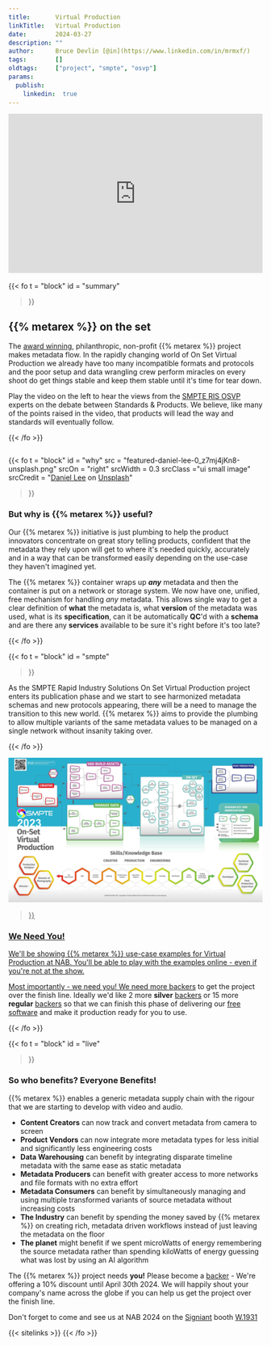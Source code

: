 ```yaml
---
title:       Virtual Production
linkTitle:   Virtual Production
date:        2024-03-27
description: ""
author:      Bruce Devlin [@in](https://www.linkedin.com/in/mrmxf/)
tags:        []
oldtags:     ["project", "smpte", "osvp"]
params:
  publish:
    linkedin:  true
---
```


<div class="ui grid">
<div class="ui eight wide column">
<iframe width="100%" height="315"
 src="https://www.youtube.com/embed/r9Da_f612YY?si=cWD_sERLjZHI9Wxo&amp;start=381"
 title="NAB 2023 OSVP" frameborder="0" allow="accelerometer; autoplay; clipboard-write; encrypted-media; gyroscope; picture-in-picture; web-share"
 referrerpolicy="strict-origin-when-cross-origin" allowfullscreen></iframe>
</div>
<div class="ui eight wide column">

{{< fo t = "block"
  id    = "summary"
>}}
<!-- markdownlint-disable MD025 -->

## {{% metarex %}} on the set

The [award winning][0], philanthropic, non-profit {{%  metarex %}} project makes metadata flow. In the rapidly changing world of On Set Virtual Production we already have too many incompatible formats and protocols and the poor setup and data wrangling crew perform miracles on every shoot do get things stable and keep them stable until it's time for tear down.

Play the video on the left to hear the views from the [SMPTE RIS OSVP][1]
experts on the debate between Standards & Products. We believe, like many
of the points raised in the video, that products will lead the way and standards
will eventually follow.

[0]: /blog/2024/03/06/2024-03-06-rnf-wins-best-accelerator/
[1]: https://www.smpte.org/rapid-industry-solutions/on-set-virtual-production

{{< /fo >}}

</div>
</div>

{{< fo t = "block"
  id    = "why"
  src   = "featured-daniel-lee-0_z7mj4jKn8-unsplash.png"
  srcOn = "right"
  srcWidth = 0.3
  srcClass ="ui small image"
  srcCredit = "[Daniel Lee](https://unsplash.com/crtvdan) on [Unsplash](https://unsplash.com/photos/a-man-in-a-black-shirt-holding-a-camera-0_z7mj4jKn8?utm_content=creditCopyText&utm_medium=referral&utm_source=unsplash)"
>}}

### But why is {{% metarex %}} useful?

Our {{% metarex %}} initiative is just plumbing to help the product innovators
concentrate on great story telling products, confident that the metadata they
rely upon will get to where it's needed quickly, accurately and in a way that
can be transformed easily depending on the use-case they haven't imagined yet.

The {{% metarex %}} container wraps up _**any**_  metadata and then the
container is put on a network or storage system. We now have one, unified, free
mechanism for handling _any_ metadata. This allows single way to get a clear
definition of **what** the metadata is, what **version** of the metadata was
used, what is its **specification**, can it be automatically **QC**'d with a
**schema** and are there any **services** available to be sure it's right
before it's too late?

{{< /fo >}}

{{< fo t = "block"
   id    = "smpte"
>}}

As the SMPTE Rapid Industry Solutions On Set Virtual Production project enters
its publication phase and we start to see harmonized metadata schemas and new
protocols appearing, there will be a need to manage the transition to this new
world. {{% metarex %}} aims to provide the plumbing to allow multiple variants
of the same metadata values to be managed on a single network without insanity
taking over.

{{< /fo >}}

<div class="ui container segment">
  <a href="https://www.smpte.org/rapid-industry-solutions/on-set-virtual-production" _target="blank">
    <img class="ui fluid image" src= "ris-2023-roadmap.svg" alt="RIS>
  </a>
</div>

{{< fo t = "block"
  id    = "examples"
>}}

<!-- markdownlint-disable MD026 -->
### We Need You!

We'll be showing {{% metarex %}} use-case examples for Virtual Production at
NAB. You'll be able to play with the examples online - even if you're not at
the show.

Most importantly - we need you! We need more [backers][b] to get the project
over the finish line. Ideally we'd like 2 more **<span class="ui violet
text">silver</span>** [backers][b] or 15 more **<span class="ui brown
text">regular</span>** [backers][b] so that we can finish this phase of
delivering our [free software][f] and make it production ready for you to use.

[f]: https://github.com/metarex-media
[b]: /backers/

{{< /fo >}}

{{< fo t = "block"
  id    = "live"
>}}

### So who benefits? <span class="ui red text">Everyone Benefits!</span>

{{% metarex %}} enables a generic metadata supply chain with the rigour that we
are starting to develop with video and audio.

* **Content Creators** can now track and convert metadata from camera to screen
* **Product Vendors** can now integrate more metadata types for less initial
  and significantly less engineering costs
* **Data Warehousing** can benefit by integrating disparate timeline metadata
  with the same ease as static metadata
* **Metadata Producers** can benefit with greater access to more networks and
  file formats with no extra effort
* **Metadata Consumers** can benefit by simultaneously managing and using
  multiple transformed variants of source metadata without increasing costs
* **The Industry** can benefit by spending the money saved by {{% metarex %}}
  on creating rich, metadata driven workflows instead of just leaving the
  metadata on the floor
* **The planet** might benefit if we spent microWatts of energy remembering the
  source metadata rather than spending kiloWatts of energy guessing what was
  lost by using an AI algorithm

The {{% metarex %}} project needs **you!** Please become a [backer][b] - We're
offering a 10% discount until April 30th 2024. We will happily shout your
company's name across the globe if you can help us get the project over the
finish line.

Don't forget to come and see us at NAB 2024 on the [Signiant][s] booth
[W.1931][n]

[s]: https://signiant.com/
[n]: https://nab24.mapyourshow.com/8_0/floorplan/?hallID=W&selectedBooth=W1931

{{< sitelinks >}}
{{< /fo >}}
